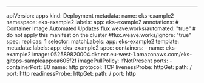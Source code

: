 ---
apiVersion: apps
kind: Deployment
metadata:
  name: eks-example2
  namespace: eks-example2
  labels:
    app: eks-example2
  annotations:
    # Container Image Automated Updates
    flux.weave.works/automated: "true"
    # do not apply this manifest on the cluster
    #flux.weave.works/ignore: "true"
spec:
  replicas: 1
  selector:
    matchLabels:
      app: eks-example2
  template:
    metadata:
      labels:
        app: eks-example2
    spec:
      containers:
      - name: eks-example2
        image: 052589820004.dkr.ecr.eu-west-1.amazonaws.com/eks-gitops-sampleapp:ea605f2f
        imagePullPolicy: IfNotPresent
        ports:
        - containerPort: 80
          name: http
          protocol: TCP
        livenessProbe:
          httpGet:
            path: /
            port: http
        readinessProbe:
          httpGet:
            path: /
            port: http